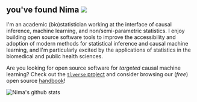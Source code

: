 ## you've found Nima ![](https://komarev.com/ghpvc/?username=nhejazi&color=blue)

I'm an academic (bio)statistician working at the interface of causal inference,
machine learning, and non/semi-parametric statistics. I enjoy building open
source software tools to improve the accessibility and adoption of modern
methods for statistical inference and causal machine learning, and I'm
particularly excited by the applications of statistics in the biomedical and
public health sciences.

Are you looking for open source software for _targeted_ causal machine learning?
Check out the [`tlverse` project](https://github.com/tlverse) and consider
browsing our (_free_) open source
[handbook](https://tlverse.org/tlverse-handbook)!

![Nima's github stats](https://github-readme-stats.vercel.app/api?username=nhejazi&show_icons=true&count_private=true&theme=radical)
